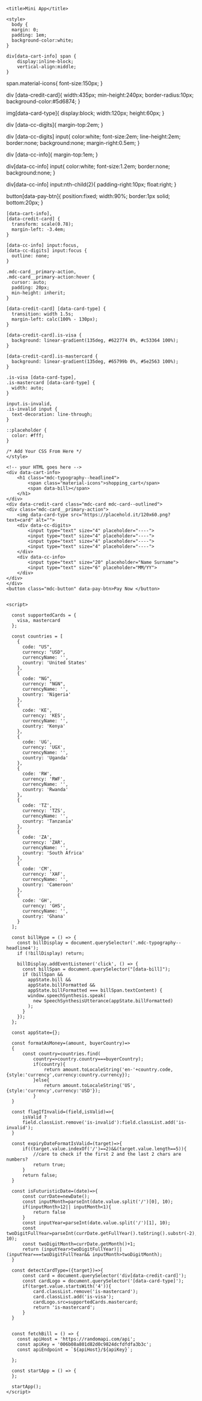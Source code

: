 <html lang="en">
  <head>
    <meta charset="UTF-8" />
    <meta name="viewport" 
          content="width=device-width, initial-scale=1.0" />
    <meta http-equiv="X-UA-Compatible" content="ie=edge" />
    
    <title>Mini App</title>
    
    <style>
      body {
      margin: 0;
      padding: 1em;
	  background-color:white;
    }

	div[data-cart-info] span {
		display:inline-block;
		vertical-align:middle;
	}

  span.material-icons{
  font-size:150px;
  }

div [data-credit-card]{
	width:435px;
	min-height:240px;
	border-radius:10px;
	background-color:#5d6874;
}

img[data-card-type]{
	display:block;
	width:120px;
	height:60px;
}

div [data-cc-digits]{
	margin-top:2em;
}

div [data-cc-digits] input{
	color:white;
	font-size:2em;
	line-height:2em;
	border:none;
	background:none;
	margin-right:0.5em;
}

div [data-cc-info]{
	margin-top:1em;
}

div[data-cc-info] input{
	color:white;
	font-size:1.2em;
	border:none;
	background:none;
}

div[data-cc-info] input:nth-child(2){
padding-right:10px;
float:right;
}

button[data-pay-btn]{
	position:fixed;
	width:90%;
	border:1px solid;
	bottom:20px;
}

    [data-cart-info],
    [data-credit-card] {
      transform: scale(0.78);
      margin-left: -3.4em;
    }

    [data-cc-info] input:focus,
    [data-cc-digits] input:focus {
      outline: none;
    }

    .mdc-card__primary-action,
    .mdc-card__primary-action:hover {
      cursor: auto;
      padding: 20px;
      min-height: inherit;
    }

    [data-credit-card] [data-card-type] {
      transition: width 1.5s;
      margin-left: calc(100% - 130px);
    }

    [data-credit-card].is-visa {
      background: linear-gradient(135deg, #622774 0%, #c53364 100%);
    }

    [data-credit-card].is-mastercard {
      background: linear-gradient(135deg, #65799b 0%, #5e2563 100%);
    }

    .is-visa [data-card-type],
    .is-mastercard [data-card-type] {
      width: auto;
    }

    input.is-invalid,
    .is-invalid input {
      text-decoration: line-through;
    }

    ::placeholder {
      color: #fff;
    }
      
    /* Add Your CSS From Here */
    </style>
  </head>
  <body>
    
    <!-- your HTML goes here -->
	<div data-cart-info>
		<h1 class="mdc-typography--headline4"> 
			<span class="material-icons">shopping_cart</span>
			<span data-bill></span>
		</h1>
	</div>
	<div data-credit-card class="mdc-card mdc-card--outlined">
	<div class="mdc-card__primary-action"> 
		<img data-card-type src="https://placehold.it/120x60.png?text=card" alt="">
		<div data-cc-digits>
			<input type="text" size="4" placeholder="----">
			<input type="text" size="4" placeholder="----">
			<input type="text" size="4" placeholder="----">
			<input type="text" size="4" placeholder="----">
		</div>
		<div data-cc-info>
			<input type="text" size="20" placeholder="Name Surname">
			<input type="text" size="6" placeholder="MM/YY">
		</div>
	</div>
	</div>
	<button class="mdc-button" data-pay-btn>Pay Now </button>
	
    
    <script>
      
      const supportedCards = {
        visa, mastercard
      };

      const countries = [
        {
          code: "US",
          currency: "USD",
          currencyName: '',
          country: 'United States'
        },
        {
          code: "NG",
          currency: "NGN",
          currencyName: '',
          country: 'Nigeria'
        },
        {
          code: 'KE',
          currency: 'KES',
          currencyName: '',
          country: 'Kenya'
        },
        {
          code: 'UG',
          currency: 'UGX',
          currencyName: '',
          country: 'Uganda'
        },
        {
          code: 'RW',
          currency: 'RWF',
          currencyName: '',
          country: 'Rwanda'
        },
        {
          code: 'TZ',
          currency: 'TZS',
          currencyName: '',
          country: 'Tanzania'
        },
        {
          code: 'ZA',
          currency: 'ZAR',
          currencyName: '',
          country: 'South Africa'
        },
        {
          code: 'CM',
          currency: 'XAF',
          currencyName: '',
          country: 'Cameroon'
        },
        {
          code: 'GH',
          currency: 'GHS',
          currencyName: '',
          country: 'Ghana'
        }
      ];

      const billHype = () => {
        const billDisplay = document.querySelector('.mdc-typography--headline4');
        if (!billDisplay) return;

        billDisplay.addEventListener('click', () => {
          const billSpan = document.querySelector("[data-bill]");
          if (billSpan &&
            appState.bill &&
            appState.billFormatted &&
            appState.billFormatted === billSpan.textContent) {
            window.speechSynthesis.speak(
              new SpeechSynthesisUtterance(appState.billFormatted)
            );
          }
        });
      };

	  const appState={};

	  const formatAsMoney=(amount, buyerCountry)=>
	  {
		  const country=countries.find(
			  country=>country.country===buyerCountry);
			  if(country){
				  return amount.toLocaleString('en-'+country.code,{style:'currency',currency:country.currency});
			  }else{
				  return amount.toLocaleString('US',{style:'currency',currency:'USD'});
			  }
	  }

	  const flagIfInvalid=(field,isValid)=>{
		  isValid ?
		  field.classList.remove('is-invalid'):field.classList.add('is-invalid');
	  }

	  const expiryDateFormatIsValid=(target)=>{
		  if((target.value.indexOf('/')==2)&&(target.value.length==5)){
			  //care to check if the first 2 and the last 2 chars are numbers?
			  return true;
		  }
		  return false;
	  }

	  const isFuturisticDate=(date)=>{
		  const currDate=newDate();
		  const inputMonth=parseInt(date.value.split('/')[0], 10);
		  if(inputMonth>12|| inputMonth<1){
			  return false
		  }
		  const inputYear=parseInt(date.value.split('/')[1], 10);
		  const twoDigitFullYear=parseInt(currDate.getFullYear().toString().substr(-2), 10);
		  const twoDigitMonth=currDate.getMonth()+1;
		  return (inputYear>twoDigitFullYear)|| (inputYear===twoDigitFullYear&& inputMonth>twoDigitMonth);
	  }
      
	  const detectCardType=({target})=>{
		  const card = document.querySelector('div[data-credit-card]');
		  const cardLogo = document.querySelector('[data-card-type]');
		  if(target.value.startsWith('4')){
			  card.classList.remove('is-mastercard');
			  card.classList.add('is-visa');
			  cardLogo.src=supportedCards.mastercard;
			  return 'is-mastercard';
		  }
	  }


	  const fetchBill = () => {
        const apiHost = 'https://randomapi.com/api';
		const apiKey = '006b08a801d82d0c9824dcfdfdfa3b3c';
		const apiEndpoint = `${apiHost}/${apiKey}`;
        
      };
      
      const startApp = () => {
      };

      startApp();
    </script>
  </body>
</html>
